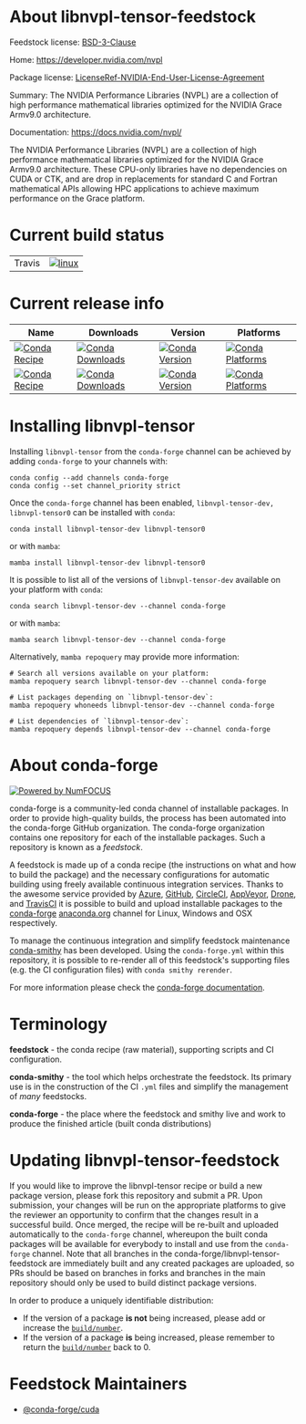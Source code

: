 About libnvpl-tensor-feedstock
==============================

Feedstock license: [BSD-3-Clause](https://github.com/conda-forge/libnvpl-tensor-feedstock/blob/main/LICENSE.txt)

Home: https://developer.nvidia.com/nvpl

Package license: [LicenseRef-NVIDIA-End-User-License-Agreement](https://docs.nvidia.com/nvpl/license.html)

Summary: The NVIDIA Performance Libraries (NVPL) are a collection of high performance mathematical libraries optimized for the NVIDIA Grace Armv9.0 architecture.

Documentation: https://docs.nvidia.com/nvpl/

The NVIDIA Performance Libraries (NVPL) are a collection of high performance mathematical libraries optimized for the NVIDIA Grace Armv9.0 architecture.
These CPU-only libraries have no dependencies on CUDA or CTK, and are drop in replacements for standard C and Fortran mathematical APIs allowing HPC applications to achieve maximum performance on the Grace platform.

Current build status
====================


<table><tr>
    <td>Travis</td>
    <td>
      <a href="https://app.travis-ci.com/conda-forge/libnvpl-tensor-feedstock">
        <img alt="linux" src="https://img.shields.io/travis/com/conda-forge/libnvpl-tensor-feedstock/main.svg?label=Linux">
      </a>
    </td>
  </tr>
</table>

Current release info
====================

| Name | Downloads | Version | Platforms |
| --- | --- | --- | --- |
| [![Conda Recipe](https://img.shields.io/badge/recipe-libnvpl--tensor--dev-green.svg)](https://anaconda.org/conda-forge/libnvpl-tensor-dev) | [![Conda Downloads](https://img.shields.io/conda/dn/conda-forge/libnvpl-tensor-dev.svg)](https://anaconda.org/conda-forge/libnvpl-tensor-dev) | [![Conda Version](https://img.shields.io/conda/vn/conda-forge/libnvpl-tensor-dev.svg)](https://anaconda.org/conda-forge/libnvpl-tensor-dev) | [![Conda Platforms](https://img.shields.io/conda/pn/conda-forge/libnvpl-tensor-dev.svg)](https://anaconda.org/conda-forge/libnvpl-tensor-dev) |
| [![Conda Recipe](https://img.shields.io/badge/recipe-libnvpl--tensor0-green.svg)](https://anaconda.org/conda-forge/libnvpl-tensor0) | [![Conda Downloads](https://img.shields.io/conda/dn/conda-forge/libnvpl-tensor0.svg)](https://anaconda.org/conda-forge/libnvpl-tensor0) | [![Conda Version](https://img.shields.io/conda/vn/conda-forge/libnvpl-tensor0.svg)](https://anaconda.org/conda-forge/libnvpl-tensor0) | [![Conda Platforms](https://img.shields.io/conda/pn/conda-forge/libnvpl-tensor0.svg)](https://anaconda.org/conda-forge/libnvpl-tensor0) |

Installing libnvpl-tensor
=========================

Installing `libnvpl-tensor` from the `conda-forge` channel can be achieved by adding `conda-forge` to your channels with:

```
conda config --add channels conda-forge
conda config --set channel_priority strict
```

Once the `conda-forge` channel has been enabled, `libnvpl-tensor-dev, libnvpl-tensor0` can be installed with `conda`:

```
conda install libnvpl-tensor-dev libnvpl-tensor0
```

or with `mamba`:

```
mamba install libnvpl-tensor-dev libnvpl-tensor0
```

It is possible to list all of the versions of `libnvpl-tensor-dev` available on your platform with `conda`:

```
conda search libnvpl-tensor-dev --channel conda-forge
```

or with `mamba`:

```
mamba search libnvpl-tensor-dev --channel conda-forge
```

Alternatively, `mamba repoquery` may provide more information:

```
# Search all versions available on your platform:
mamba repoquery search libnvpl-tensor-dev --channel conda-forge

# List packages depending on `libnvpl-tensor-dev`:
mamba repoquery whoneeds libnvpl-tensor-dev --channel conda-forge

# List dependencies of `libnvpl-tensor-dev`:
mamba repoquery depends libnvpl-tensor-dev --channel conda-forge
```


About conda-forge
=================

[![Powered by
NumFOCUS](https://img.shields.io/badge/powered%20by-NumFOCUS-orange.svg?style=flat&colorA=E1523D&colorB=007D8A)](https://numfocus.org)

conda-forge is a community-led conda channel of installable packages.
In order to provide high-quality builds, the process has been automated into the
conda-forge GitHub organization. The conda-forge organization contains one repository
for each of the installable packages. Such a repository is known as a *feedstock*.

A feedstock is made up of a conda recipe (the instructions on what and how to build
the package) and the necessary configurations for automatic building using freely
available continuous integration services. Thanks to the awesome service provided by
[Azure](https://azure.microsoft.com/en-us/services/devops/), [GitHub](https://github.com/),
[CircleCI](https://circleci.com/), [AppVeyor](https://www.appveyor.com/),
[Drone](https://cloud.drone.io/welcome), and [TravisCI](https://travis-ci.com/)
it is possible to build and upload installable packages to the
[conda-forge](https://anaconda.org/conda-forge) [anaconda.org](https://anaconda.org/)
channel for Linux, Windows and OSX respectively.

To manage the continuous integration and simplify feedstock maintenance
[conda-smithy](https://github.com/conda-forge/conda-smithy) has been developed.
Using the ``conda-forge.yml`` within this repository, it is possible to re-render all of
this feedstock's supporting files (e.g. the CI configuration files) with ``conda smithy rerender``.

For more information please check the [conda-forge documentation](https://conda-forge.org/docs/).

Terminology
===========

**feedstock** - the conda recipe (raw material), supporting scripts and CI configuration.

**conda-smithy** - the tool which helps orchestrate the feedstock.
                   Its primary use is in the construction of the CI ``.yml`` files
                   and simplify the management of *many* feedstocks.

**conda-forge** - the place where the feedstock and smithy live and work to
                  produce the finished article (built conda distributions)


Updating libnvpl-tensor-feedstock
=================================

If you would like to improve the libnvpl-tensor recipe or build a new
package version, please fork this repository and submit a PR. Upon submission,
your changes will be run on the appropriate platforms to give the reviewer an
opportunity to confirm that the changes result in a successful build. Once
merged, the recipe will be re-built and uploaded automatically to the
`conda-forge` channel, whereupon the built conda packages will be available for
everybody to install and use from the `conda-forge` channel.
Note that all branches in the conda-forge/libnvpl-tensor-feedstock are
immediately built and any created packages are uploaded, so PRs should be based
on branches in forks and branches in the main repository should only be used to
build distinct package versions.

In order to produce a uniquely identifiable distribution:
 * If the version of a package **is not** being increased, please add or increase
   the [``build/number``](https://docs.conda.io/projects/conda-build/en/latest/resources/define-metadata.html#build-number-and-string).
 * If the version of a package **is** being increased, please remember to return
   the [``build/number``](https://docs.conda.io/projects/conda-build/en/latest/resources/define-metadata.html#build-number-and-string)
   back to 0.

Feedstock Maintainers
=====================

* [@conda-forge/cuda](https://github.com/orgs/conda-forge/teams/cuda/)

